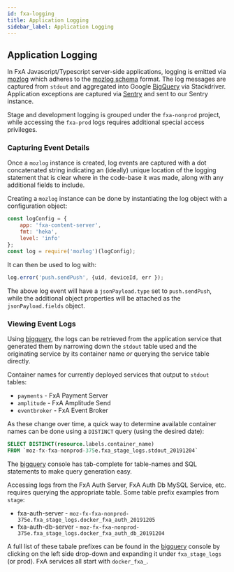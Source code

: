 ```yaml
---
id: fxa-logging
title: Application Logging
sidebar_label: Application Logging
---
```


## Application Logging

In FxA Javascript/Typescript server-side applications, logging is emitted via [mozlog] which adheres to the [mozlog schema] format. The log messages are captured from `stdout` and aggregated into Google [BigQuery] via Stackdriver. Application exceptions are captured via [Sentry] and sent to our Sentry instance.

Stage and development logging is grouped under the `fxa-nonprod` project, while accessing the `fxa-prod` logs requires additional special access privileges.

### Capturing Event Details

Once a `mozlog` instance is created, log events are captured with a dot concatenated string indicating an (ideally) unique location of the logging statement that is clear where in the code-base it was made, along with any additional fields to include.

Creating a `mozlog` instance can be done by instantiating the log object with a configuration object:

```javascript
const logConfig = {
    app: 'fxa-content-server',
    fmt: 'heka',
    level: 'info'
};
const log = require('mozlog')(logConfig);
```

It can then be used to log with:

```javascript
log.error('push.sendPush', {uid, deviceId, err });
```

The above log event will have a `jsonPayload.type` set to `push.sendPush`, while the additional object properties will be attached as the `jsonPayload.fields` object.

### Viewing Event Logs

Using [bigquery], the logs can be retrieved from the application service that generated them by narrowing down the `stdout` table used and the originating service by its container name *or* querying the service table directly.

Container names for currently deployed services that output to `stdout` tables:

* `payments` - FxA Payment Server
* `amplitude` - FxA Amplitude Send
* `eventbroker` - FxA Event Broker

As these change over time, a quick way to determine available container names can be done using a `DISTINCT` query (using the desired date):

```sql
SELECT DISTINCT(resource.labels.container_name)
FROM `moz-fx-fxa-nonprod-375e.fxa_stage_logs.stdout_20191204`
```

The [bigquery] console has tab-complete for table-names and SQL statements to make query generation easy.

Accessing logs from the FxA Auth Server, FxA Auth Db MySQL Service, etc. requires querying the appropriate table. Some table prefix examples from `stage`:

* fxa-auth-server - `moz-fx-fxa-nonprod-375e.fxa_stage_logs.docker_fxa_auth_20191205`
* fxa-auth-db-server - `moz-fx-fxa-nonprod-375e.fxa_stage_logs.docker_fxa_auth_db_20191204`

A full list of these tabale prefixes can be found in the [bigquery] console by clicking on the left side drop-down and expanding it under `fxa_stage_logs` (or prod). FxA services all start with `docker_fxa_`.

[sentry]: https://sentry.io/
[bigquery]: https://console.cloud.google.com/bigquery
[mozlog]: https://github.com/mozilla/mozlog/
[mozlog schema]: https://wiki.mozilla.org/Firefox/Services/Logging#MozLog_JSON_schema
